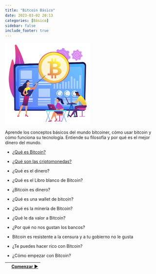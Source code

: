 ```yaml
---
title: "Bitcoin Básico"
date: 2023-03-02 20:13
categories: [Básico]
sidebar: false 
include_footer: true
---
```


<img src="/static/images/illustrations/Imagen-ABC-2.png/" alt="cover-abc-bitcoin" width="280px">

Aprende los conceptos básicos del mundo bitcoiner, cómo usar bitcoin y cómo funciona su tecnología. Entiende su filosofía y por qué es el mejor dinero del mundo.

* [¿Qué es Bitcoin?](/basic/que-es-bitcoin/)

* [¿Qué son las criptomonedas?](/basic/que-son-las-criptomonedas/)

* ¿Qué es el dinero?

* ¿Qué es el Libro blanco de Bitcoin?

* ¿Bitcoin es dinero?

* ¿Qué es una wallet de bitcoin?

* ¿Qué es la minería de Bitcoin?

* ¿Qué le da valor a Bitcoin?

* ¿Por qué no nos gustan los bancos?

* Bitcoin es resistente a la censura y a tu gobierno no le gusta

* ¿Te puedes hacer rico con Bitcoin?

* ¿Cómo empezar con Bitcoin?

|   | [Comenzar ▶](/basic/que-es-bitcoin/) |
| :------------- | --------------: |

